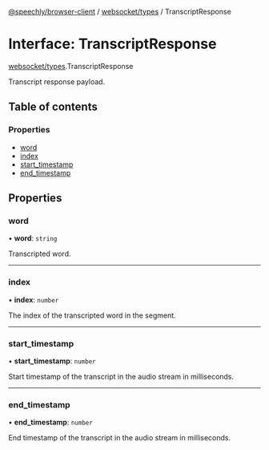 [@speechly/browser-client](../README.md) / [websocket/types](../modules/websocket_types.md) / TranscriptResponse

# Interface: TranscriptResponse

[websocket/types](../modules/websocket_types.md).TranscriptResponse

Transcript response payload.

## Table of contents

### Properties

- [word](websocket_types.TranscriptResponse.md#word)
- [index](websocket_types.TranscriptResponse.md#index)
- [start\_timestamp](websocket_types.TranscriptResponse.md#start_timestamp)
- [end\_timestamp](websocket_types.TranscriptResponse.md#end_timestamp)

## Properties

### word

• **word**: `string`

Transcripted word.

___

### index

• **index**: `number`

The index of the transcripted word in the segment.

___

### start\_timestamp

• **start\_timestamp**: `number`

Start timestamp of the transcript in the audio stream in milliseconds.

___

### end\_timestamp

• **end\_timestamp**: `number`

End timestamp of the transcript in the audio stream in milliseconds.
